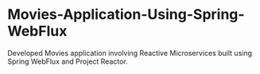 # Movies-Application-Using-Spring-WebFlux
Developed Movies application involving Reactive Microservices built using Spring WebFlux and Project Reactor.
